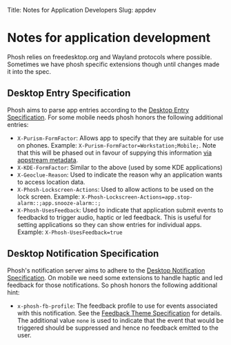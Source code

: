 Title: Notes for Application Developers
Slug: appdev

# Notes for application development

Phosh relies on freedesktop.org and Wayland protocols where possible. Sometimes
we have phosh specific extensions though until changes made it into the spec.

## Desktop Entry Specification
Phosh aims to parse app entries according to the [Desktop Entry Specification][]. For some
mobile needs phosh honors the following additional entries:

* `X-Purism-FormFactor`: Allows app to specify that they are suitable for use on phones.
  Example: `X-Purism-FormFactor=Workstation;Mobile;`. Note that this will be phased
  out in favour of suppying this information [via appstream metadata][].
* `X-KDE-FormFactor`: Similar to the above (used by some KDE applications)
* `X-Geoclue-Reason`: Used to indicate the reason why an application wants to access
  location data.
* `X-Phosh-Lockscreen-Actions`: Used to allow actions to be used on the lock screen.
  Example: `X-Phosh-Lockscreen-Actions=app.stop-alarm::;app.snooze-alarm::;`
* `X-Phosh-UsesFeedback`: Used to indicate that application submit events to feedbackd
  to trigger audio, haptic or led feedback. This is useful for setting applications
  so they can show entries for individual apps. Example: `X-Phosh-UsesFeedback=true`

## Desktop Notification Specification

Phosh's notification server aims to adhere to the [Desktop Notification
Specification][]. On mobile we need some extensions to handle haptic and led feedback
for those notifications. So phosh honors the following additional hint:

* `x-phosh-fb-profile`: The feedback profile to use for events associated with this notification.
  See the [Feedback Theme Specification][] for details. The additional value `none` is used to
  indicate that the event that would be triggered should be suppressed and hence no feedback emitted
  to the user.

[Desktop Entry Specification]: https://specifications.freedesktop.org/desktop-entry-spec/latest/
[Desktop Notification Specification]: https://specifications.freedesktop.org/notification-spec/notification-spec-latest.html#hints
[Feedback Theme Specification]: https://honk.sigxcpu.org/projects/feedbackd/doc/Feedback-theme-spec-0.0.0.html
[via appstream metadata]: https://gitlab.gnome.org/World/Phosh/phosh/-/merge_requests/950
